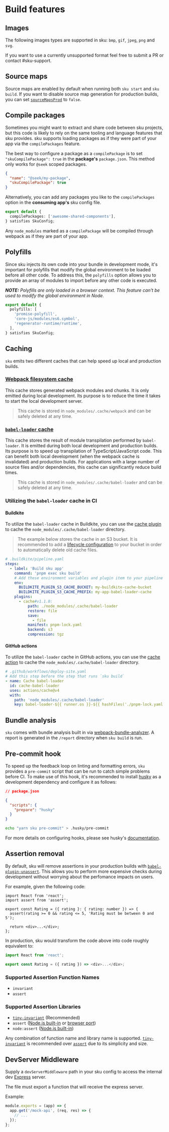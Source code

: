 # Build features

## Images

The following images types are supported in sku:
`bmp`, `gif`, `jpeg`, `png` and `svg`.

If you want to use a currently unsupported format feel free to submit a PR or contact #sku-support.

## Source maps

Source maps are enabled by default when running both `sku start` and `sku build`.
If you want to disable source map generation for production builds, you can set [`sourceMapsProd`](./docs/configuration#sourcemapsprod) to `false`.

## Compile packages

Sometimes you might want to extract and share code between sku projects, but this code is likely to rely on the same tooling and language features that sku provides.
sku supports loading packages as if they were part of your app via the `compilePackages` feature.

The best way to configure a package as a `compilePackage` is to set `"skuCompilePackage": true` in the **package's** `package.json`.
This method only works for `@seek` scoped packages.

```json
{
  "name": "@seek/my-package",
  "skuCompilePackage": true
}
```

Alternatively, you can add any packages you like to the `compilePackages` option in the **consuming app's** sku config file.

```ts
export default {
  compilePackages: ['awesome-shared-components'],
} satisfies SkuConfig;
```

Any `node_modules` marked as a `compilePackage` will be compiled through webpack as if they are part of your app.

## Polyfills

Since sku injects its own code into your bundle in development mode, it's important for polyfills that modify the global environment to be loaded before all other code. To address this, the `polyfills` option allows you to provide an array of modules to import before any other code is executed.

_**NOTE:** Polyfills are only loaded in a browser context. This feature can't be used to modify the global environment in Node._

```ts
export default {
  polyfills: [
    'promise-polyfill',
    'core-js/modules/es6.symbol',
    'regenerator-runtime/runtime',
  ],
} satisfies SkuConfig;
```

## Caching

`sku` emits two different caches that can help speed up local and production builds.

### [Webpack filesystem cache]

This cache stores generated webpack modules and chunks.
It is only emitted during local development.
Its purpose is to reduce the time it takes to start the local development server.

> This cache is stored in `node_modules/.cache/webpack` and can be safely deleted at any time.

[webpack filesystem cache]: https://webpack.js.org/configuration/cache/#cachetype

### [`babel-loader` cache]

This cache stores the result of module transpilation performed by `babel-loader`.
It is emitted during both local development and production builds.
Its purpose is to speed up transpilation of TypeScript/JavaScript code.
This can benefit both local development (when the webpack cache is invalidated) and production builds.
For applications with a large number of source files and/or dependencies, this cache can significantly reduce build times.

> This cache is stored in `node_modules/.cache/babel-loader` and can be safely deleted at any time.

[`babel-loader` cache]: https://github.com/babel/babel-loader?tab=readme-ov-file#options

### Utilizing the `babel-loader` cache in CI

#### Buildkite

To utilize the `babel-loader` cache in Buildkite, you can use the [cache plugin] to cache the `node_modules/.cache/babel-loader` directory.

> The example below stores the cache in an S3 bucket.
> It is recommended to add a [lifecycle configuration] to your bucket in order to automatically delete old cache files.

```yaml
# .buildkite/pipeline.yaml
steps:
  - label: 'Build sku app'
    command: 'pnpm exec sku build'
    # Add these environment variables and plugin item to your pipeline steps that run `sku build`
    env:
      BUILDKITE_PLUGIN_S3_CACHE_BUCKET: my-buildkite-cache-bucket
      BUILDKITE_PLUGIN_S3_CACHE_PREFIX: my-app-babel-loader-cache
    plugins:
      - cache#v1.1.0:
          path: ./node_modules/.cache/babel-loader
          restore: file
          save:
            - file
          manifest: pnpm-lock.yaml
          backend: s3
          compression: tgz
```

[cache plugin]: https://github.com/buildkite-plugins/cache-buildkite-plugin
[lifecycle configuration]: https://docs.aws.amazon.com/AWSCloudFormation/latest/UserGuide/aws-properties-s3-bucket-lifecycleconfiguration.html

#### GitHub actions

To utilize the `babel-loader` cache in GitHub actions, you can use the [cache action] to cache the `node_modules/.cache/babel-loader` directory.

```yaml
# .github/workflows/deploy-site.yaml
# Add this step before the step that runs `sku build`
- name: Cache babel-loader
  id: cache-babel-loader
  uses: actions/cache@v4
  with:
    path: 'node_modules/.cache/babel-loader'
    key: babel-loader-${{ runner.os }}-${{ hashFiles('./pnpm-lock.yaml') }}
```

[cache action]: https://github.com/actions/cache

## Bundle analysis

`sku` comes with bundle analysis built in via [webpack-bundle-analyzer](https://www.npmjs.com/package/webpack-bundle-analyzer).
A report is generated in the `/report` directory when `sku build` is run.

## Pre-commit hook

To speed up the feedback loop on linting and formatting errors, `sku` provides a `pre-commit` script that can be run to catch simple problems before CI.
To make use of this hook, it's recommended to install [husky](https://www.npmjs.com/package/husky) as a development dependency and configure it as follows:

```json
// package.json

{
  "scripts": {
    "prepare": "husky"
  }
}
```

```sh
echo "yarn sku pre-commit" > .husky/pre-commit
```

For more details on configuring hooks, please see husky's [documentation](https://typicode.github.io/husky/#create-a-hook).

## Assertion removal

By default, sku will remove assertions in your production builds with [`babel-plugin-unassert`].
This allows you to perform more expensive checks during development without worrying about the perfomance impacts on users.

For example, given the following code:

```tsx
import React from 'react';
import assert from 'assert';

export const Rating = ({ rating }: { rating: number }) => {
  assert(rating >= 0 && rating <= 5, 'Rating must be between 0 and 5');

  return <div>...</div>;
};
```

In production, sku would transform the code above into code roughly equivalent to:

```js
import React from 'react';

export const Rating = ({ rating }) => <div>...</div>;
```

[`babel-plugin-unassert`]: https://github.com/unassert-js/babel-plugin-unassert

### Supported Assertion Function Names

- `invariant`
- `assert`

### Supported Assertion Libraries

- [`tiny-invariant`] (Recommended)
- `assert` ([Node.js built-in] or [browser port])
- `node:assert` ([Node.js built-in])

Any combination of function name and library name is supported.
[`tiny-invariant`] is recommended over [`assert`][browser port] due to its simplicity and size.

[`tiny-invariant`]: https://www.npmjs.com/package/tiny-invariant
[Node.js built-in]: https://nodejs.org/api/assert.html
[browser port]: https://www.npmjs.com/package/assert

## DevServer Middleware

Supply a `devServerMiddleware` path in your sku config to access the internal dev [Express] server.

The file must export a function that will receive the express server.

Example:

```js
module.exports = (app) => {
  app.get('/mock-api', (req, res) => {
    // ...
  });
};
```

[express]: http://expressjs.com/

